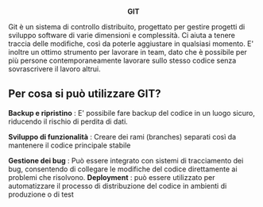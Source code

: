 <p align="center"> <strong> GIT </strong>

Git è un sistema di controllo distribuito, progettato per gestire progetti di sviluppo software di varie dimensioni e complessità. Ci aiuta a tenere traccia delle modifiche, così da poterle aggiustare in qualsiasi momento. 
E' inoltre un ottimo strumento per lavorare in team, dato che è possibile per più persone contemporaneamente lavorare sullo stesso codice senza sovrascrivere il lavoro altrui.
</p>

## Per cosa si può utilizzare GIT?

**Backup e ripristino** : E' possibile fare backup del codice in un luogo sicuro, riducendo il rischio di perdita di dati.


**Sviluppo di funzionalità** : Creare dei rami (branches) separati così da mantenere il codice principale stabile



**Gestione dei bug** : Può essere integrato con sistemi di tracciamento dei bug, consentendo di collegare le modifiche del codice direttamente ai problemi che risolvono.
**Deployment** : può essere utilizzato per automatizzare il processo di distribuzione del codice in ambienti di produzione o di test